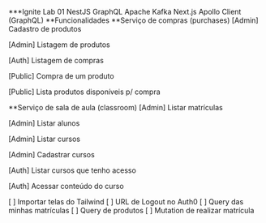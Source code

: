 ***Ignite Lab 01
NestJS
GraphQL
Apache Kafka
Next.js
Apollo Client (GraphQL)
**Funcionalidades
**Serviço de compras (purchases)
[Admin] Cadastro de produtos

[Admin] Listagem de produtos

[Auth] Listagem de compras

[Public] Compra de um produto

[Public] Lista produtos disponíveis p/ compra

**Serviço de sala de aula (classroom)
[Admin] Listar matrículas

[Admin] Listar alunos

[Admin] Listar cursos

[Admin] Cadastrar cursos

[Auth] Listar cursos que tenho acesso

[Auth] Acessar conteúdo do curso

[ ] Importar telas do Tailwind [ ] URL de Logout no Auth0 [ ] Query das minhas matrículas [ ] Query de produtos [ ] Mutation de realizar matrícula